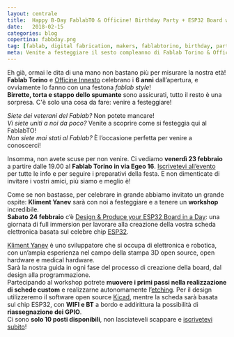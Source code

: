 ```yaml
---
layout: centrale
title:  Happy B-Day FablabTO & Officine! Birthday Party + ESP32 Board workshop con Kliment Yanev
date:   2018-02-15
categories: blog
copertina: fabbday.png
tag: [fablab, digital fabrication, makers, fablabtorino, birthday, party, workshop, ESP32, kliment yanev, kicad, etching]
meta: Venite a festeggiare il sesto compleanno di Fablab Torino & Officine! Quest'anno celebriamo con un Fablab Party e un workshop incredibile con Kliment Yanev per realizzare da zero una board basata su ESP32.
---
```

Eh già, ormai le dita di una mano non bastano più per misurare la nostra età!  
**Fablab Torino** e [Officine Innesto](http://officine.cc) celebrano i **6 anni** dall’apertura, e ovviamente lo fanno con una festona *fablab style*!  
**Birrette, torta e stappo dello spumante** sono assicurati, tutto il resto è una sorpresa. C'è solo una cosa da fare: venire a festeggiare!

*Siete dei veterani del Fablab?* Non potete mancare!  
*Vi siete uniti a noi da poco?* Venite a scoprire come si festeggia qui al FablabTO!  
*Non siete mai stati al Fablab?* È l’occasione perfetta per venire a conoscerci! 

Insomma, non avete scuse per non venire. Ci vediamo **venerdì 23 febbraio** a partire dalle 19.00 al **Fablab Torino in via Egeo 16**. [Iscrivetevi all’evento](http://bit.ly/fabparty6) per tutte le info e per seguire i preparativi della festa. E non dimenticate di invitare i vostri amici, più siamo e meglio è!

Come se non bastasse, per celebrare in grande abbiamo invitato un grande ospite: **Kliment Yanev** sarà con noi a festeggiare e a tenere un **workshop** incredibile.  
**Sabato 24 febbraio** c’è [Design & Produce your ESP32 Board in a Day](http://bit.ly/ESPB32_WS): una giornata di full immersion per lavorare alla creazione della vostra scheda elettronica basata sul celebre chip [ESP32](https://www.espressif.com/en/products/hardware/esp32/overview).

[Kliment Yanev](https://github.com/kliment) è uno sviluppatore che si occupa di elettronica e robotica, con un’ampia esperienza nel campo della stampa 3D open source, open hardware e medical hardware.  
Sarà la nostra guida in ogni fase del processo di creazione della board, dal design alla programmazione.  
Partecipando al workshop potrete **muovere i primi passi nella realizzazione di schede custom** e realizzarne autonomamente l’[etching](https://en.wikipedia.org/wiki/Printed_circuit_board#Chemical_etching). Per il design utilizzeremo il software open source [Kicad](http://kicad-pcb.org), mentre la scheda sarà basata sul chip ESP32, con **WIFI e BT** a bordo e addirittura la possibilità di **riassegnazione dei GPIO**.  
Ci sono **solo 10 posti disponibili**, non lasciateveli scappare e [iscrivetevi subito](http://bit.ly/ESPB32_WS)!
